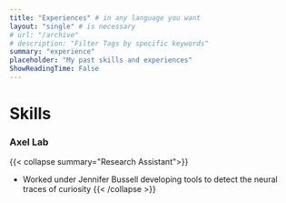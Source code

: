```yaml
---
title: "Experiences" # in any language you want
layout: "single" # is necessary
# url: "/archive"
# description: "Filter Tags by specific keywords"
summary: "experience"
placeholder: "My past skills and experiences"
ShowReadingTime: False
---
```


# Skills

### Axel Lab
{{< collapse summary="Research Assistant">}}
- Worked under Jennifer Bussell developing tools to detect the neural traces of curiosity
 {{< /collapse >}} 

